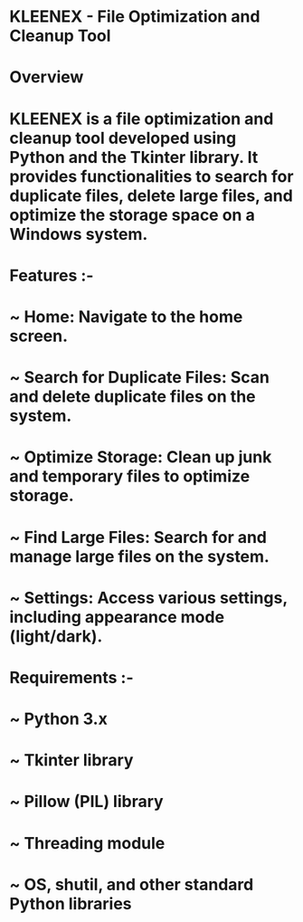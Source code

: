 # KLEENEX - File Optimization and Cleanup Tool

# Overview
# KLEENEX is a file optimization and cleanup tool developed using Python and the Tkinter library. It provides functionalities to search for duplicate files, delete large files, and optimize the storage space on a Windows system.

# Features :-
# ~ Home: Navigate to the home screen.
# ~ Search for Duplicate Files: Scan and delete duplicate files on the system.
# ~ Optimize Storage: Clean up junk and temporary files to optimize storage.
# ~ Find Large Files: Search for and manage large files on the system.
# ~ Settings: Access various settings, including appearance mode (light/dark).

# Requirements :-
# ~ Python 3.x
# ~ Tkinter library
# ~ Pillow (PIL) library
# ~ Threading module
# ~ OS, shutil, and other standard Python libraries
